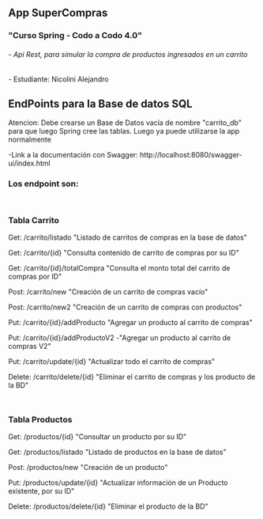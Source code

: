 <head>
    <meta charset="utf-8">
    <meta name="viewport" content="width=device-width, initial-scale=1">
    <meta name="description" content="">
    <link rel="stylesheet" href="https://cdnjs.cloudflare.com/ajax/libs/font-awesome/6.1.1/css/all.min.css"
          integrity="sha512-KfkfwYDsLkIlwQp6LFnl8zNdLGxu9YAA1QvwINks4PhcElQSvqcyVLLD9aMhXd13uQjoXtEKNosOWaZqXgel0g=="
          crossorigin="anonymous" referrerpolicy="no-referrer"/>
    <link href="https://cdn.jsdelivr.net/npm/bootstrap@5.1.3/dist/css/bootstrap.min.css" rel="stylesheet"
          integrity="sha384-1BmE4kWBq78iYhFldvKuhfTAU6auU8tT94WrHftjDbrCEXSU1oBoqyl2QvZ6jIW3" crossorigin="anonymous">
</head>
<main>
<h2 class="pb-2 border-bottom">App SuperCompras <i class="fa-solid fa-check"></i></h2>
<h3 class="pb-2">"Curso Spring - Codo a Codo 4.0"</h3>
<h6 class="pb-2"><i class="fa-solid fa-book"></i> - Api Rest, para simular la compra de productos ingresados en un carrito</h6>
<p class="pb-2 text-black border-bottom"><i class="fa-sharp fa-solid fa-user-secret"></i> - Estudiante: Nicolini Alejandro</p>
    <div class="container px-4 py-5 bg-mid-gray" id="featured-3">
        <h2 class="pb-2 border-bottom">EndPoints para la Base de datos SQL <i class="fa-solid fa-database"></i></h2>
        <p class="alert alert-success" role="alert">Atencion: Debe crearse un Base de Datos vacía de nombre "carrito_db" para que luego Spring cree las tablas. Luego ya puede utilizarse la app normalmente</p>
        <p class="alert alert-secondary" role="alert"><i class="fa-solid fa-earth-americas"></i> -Link a la documentación con Swagger: http://localhost:8080/swagger-ui/index.html</p>
        <h3 class="card-title"><strong>Los endpoint son:</strong></h3>
        <div class="row g-4 py-3 row-cols-1 row-cols-lg-2">
            <div class="feature col">
                <div class="feature-icon bg-primary bg-gradient">
                    <svg class="bi" height="1em"></svg>
                </div>
                <div class="row">
                    <div class="col-2">
                        <i class="fa-solid fa-table fa-2x"></i>
                    </div>
                    <h3 class="col">Tabla Carrito</h3>
                </div>
                <p class="text-black">Get: /carrito/listado "Listado de carritos de compras en la base de datos"</p>
                <p class="text-black">Get: /carrito/{id} "Consulta contenido de carrito de compras por su ID"</p>
                <p class="text-black">Get: /carrito/{id}/totalCompra "Consulta el monto total del carrito de compras por ID"</p>
                <p class="text-black">Post: /carrito/new "Creación de un carrito de compras vacío"</p>
                <p class="text-black">Post: /carrito/new2 "Creación de un carrito de compras con productos"</p>
                <p class="text-black">Put: /carrito/{id}/addProducto "Agregar un producto al carrito de compras" </p>
                <p class="text-black">Put: /carrito/{id}/addProductoV2 -"Agregar un producto al carrito de compras V2"</p>
                <p class="text-black">Put: /carrito/update/{id} "Actualizar todo el carrito de compras"</p>
                <p class="text-black">Delete: /carrito/delete/{id} "Eliminar el carrito de compras y los producto de la BD"</p>
            </div>
            <div class="feature col">
                <div class="feature-icon bg-primary bg-gradient">
                    <svg class="bi" height="1em"></svg>
                </div>
                <div class="row">
                    <div class="col-2">
                        <i class="fa-solid fa-table fa-2x"></i>
                    </div>
                    <h3 class="col">Tabla Productos</h3>
                </div>
                <p class="text-black">Get: /productos/{id} "Consultar un producto por su ID"</p>
                <p class="text-black">Get: /productos/listado "Listado de productos en la base de datos"</p>
                <p class="text-black">Post: /productos/new "Creación de un producto"</p>
                <p class="text-black">Put: /productos/update/{id} "Actualizar información de un Producto existente, por su ID"</p>
                <p class="text-black">Delete: /productos/delete/{id} "Eliminar el producto de la BD"</p>
            </div>
        </div>
    </div>
</main>